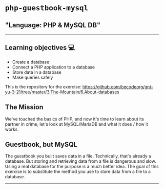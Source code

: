 # `php-guestbook-mysql`

## "Language: PHP & MySQL DB"

---

## Learning objectives :computer:

- Create a database
- Connect a PHP application to a database
- Store data in a database
- Make queries safely

This is the repository for the exercise: https://github.com/becodeorg/gnt-yu-3-21/tree/master/3.The-Mountain/6.About-databases

## The Mission

We've touched the basics of PHP, and now it's time to learn about its partner in crime, let's look at MySQL/MariaDB and what it does / how it works.

## Guestbook, but MySQL

The guestbook you built saves data in a file. Technically, that's already a database. But storing and retrieving data from a file is dangerous and slow. Using a real database for the purpose is a much better idea.
The goal of this exercise is to substitute the method you use to store data from a file to a database.

---

